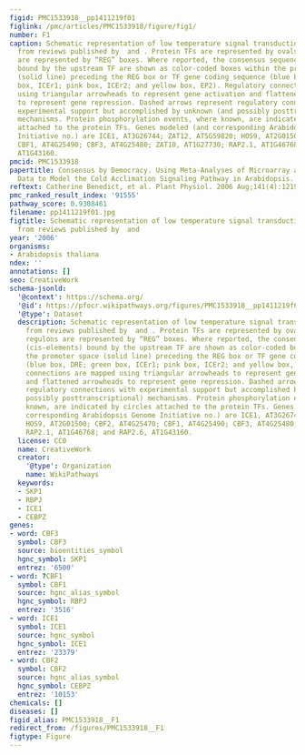 ```yaml
---
figid: PMC1533918__pp1411219f01
figlink: /pmc/articles/PMC1533918/figure/fig1/
number: F1
caption: Schematic representation of low temperature signal transduction assembled
  from reviews published by  and . Protein TFs are represented by ovals while TF regulons
  are represented by “REG” boxes. Where reported, the consensus sequences (cis-elements)
  bound by the upstream TF are shown as color-coded boxes within the promoter space
  (solid line) preceding the REG box or TF gene coding sequence (blue box, DRE; green
  box, ICEr1; pink box, ICEr2; and yellow box, EP2). Regulatory connections are mapped
  using triangular arrowheads to represent gene activation and flattened arrowheads
  to represent gene repression. Dashed arrows represent regulatory connections with
  experimental support but accomplished by unknown (and possibly posttranscriptional)
  mechanisms. Protein phosphorylation events, where known, are indicated by circles
  attached to the protein TFs. Genes modeled (and corresponding Arabidopsis Genome
  Initiative no.) are ICE1, AT3G26744; ZAT12, AT5G59820; HOS9, AT2G01500; CBF2, AT4G25470;
  CBF1, AT4G25490; CBF3, AT4G25480; ZAT10, AT1G27730; RAP2.1, AT1G46768; and RAP2.6,
  AT1G43160.
pmcid: PMC1533918
papertitle: Consensus by Democracy. Using Meta-Analyses of Microarray and Genomic
  Data to Model the Cold Acclimation Signaling Pathway in Arabidopsis.
reftext: Catherine Benedict, et al. Plant Physiol. 2006 Aug;141(4):1219-1232.
pmc_ranked_result_index: '91555'
pathway_score: 0.9308461
filename: pp1411219f01.jpg
figtitle: Schematic representation of low temperature signal transduction assembled
  from reviews published by  and
year: '2006'
organisms:
- Arabidopsis thaliana
ndex: ''
annotations: []
seo: CreativeWork
schema-jsonld:
  '@context': https://schema.org/
  '@id': https://pfocr.wikipathways.org/figures/PMC1533918__pp1411219f01.html
  '@type': Dataset
  description: Schematic representation of low temperature signal transduction assembled
    from reviews published by  and . Protein TFs are represented by ovals while TF
    regulons are represented by “REG” boxes. Where reported, the consensus sequences
    (cis-elements) bound by the upstream TF are shown as color-coded boxes within
    the promoter space (solid line) preceding the REG box or TF gene coding sequence
    (blue box, DRE; green box, ICEr1; pink box, ICEr2; and yellow box, EP2). Regulatory
    connections are mapped using triangular arrowheads to represent gene activation
    and flattened arrowheads to represent gene repression. Dashed arrows represent
    regulatory connections with experimental support but accomplished by unknown (and
    possibly posttranscriptional) mechanisms. Protein phosphorylation events, where
    known, are indicated by circles attached to the protein TFs. Genes modeled (and
    corresponding Arabidopsis Genome Initiative no.) are ICE1, AT3G26744; ZAT12, AT5G59820;
    HOS9, AT2G01500; CBF2, AT4G25470; CBF1, AT4G25490; CBF3, AT4G25480; ZAT10, AT1G27730;
    RAP2.1, AT1G46768; and RAP2.6, AT1G43160.
  license: CC0
  name: CreativeWork
  creator:
    '@type': Organization
    name: WikiPathways
  keywords:
  - SKP1
  - RBPJ
  - ICE1
  - CEBPZ
genes:
- word: CBF3
  symbol: CBF3
  source: bioentities_symbol
  hgnc_symbol: SKP1
  entrez: '6500'
- word: ?CBF1
  symbol: CBF1
  source: hgnc_alias_symbol
  hgnc_symbol: RBPJ
  entrez: '3516'
- word: ICE1
  symbol: ICE1
  source: hgnc_symbol
  hgnc_symbol: ICE1
  entrez: '23379'
- word: CBF2
  symbol: CBF2
  source: hgnc_alias_symbol
  hgnc_symbol: CEBPZ
  entrez: '10153'
chemicals: []
diseases: []
figid_alias: PMC1533918__F1
redirect_from: /figures/PMC1533918__F1
figtype: Figure
---
```

